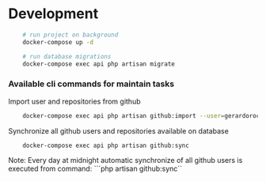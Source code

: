 # Development

```bash
    # run project on background
    docker-compose up -d

    # run database migrations
    docker-compose exec api php artisan migrate
```

### Available cli commands for maintain tasks

Import user and repositories from github

```bash
    docker-compose exec api php artisan github:import --user=gerardorochin
```

Synchronize all github users and repositories available on database

```bash
    docker-compose exec api php artisan github:sync
```

Note: Every day at midnight automatic synchronize of all github users is executed from command: ```php artisan github:sync``
